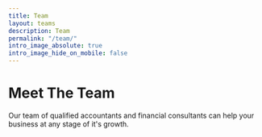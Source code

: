```yaml
---
title: Team
layout: teams
description: Team
permalink: "/team/"
intro_image_absolute: true
intro_image_hide_on_mobile: false
---
```

# Meet The Team

Our team of qualified accountants and financial consultants can help your business at any stage of it's growth.
